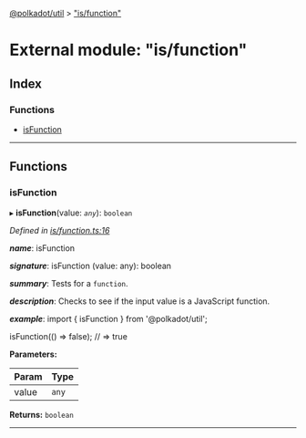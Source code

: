 [@polkadot/util](../README.md) > ["is/function"](../modules/_is_function_.md)

# External module: "is/function"

## Index

### Functions

* [isFunction](_is_function_.md#isfunction)

---

## Functions

<a id="isfunction"></a>

###  isFunction

▸ **isFunction**(value: *`any`*): `boolean`

*Defined in [is/function.ts:16](https://github.com/polkadot-js/util/blob/7550b44/packages/util/src/is/function.ts#L16)*

*__name__*: isFunction

*__signature__*: isFunction (value: any): boolean

*__summary__*: Tests for a `function`.

*__description__*: Checks to see if the input value is a JavaScript function.

*__example__*: import { isFunction } from '@polkadot/util';

isFunction(() => false); // => true

**Parameters:**

| Param | Type |
| ------ | ------ |
| value | `any` |

**Returns:** `boolean`

___

